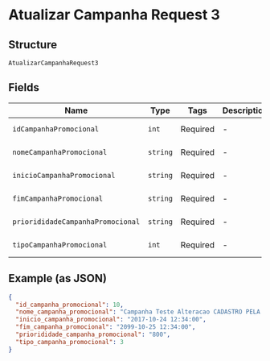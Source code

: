 
# Atualizar Campanha Request 3

## Structure

`AtualizarCampanhaRequest3`

## Fields

| Name | Type | Tags | Description | Getter | Setter |
|  --- | --- | --- | --- | --- | --- |
| `idCampanhaPromocional` | `int` | Required | - | getIdCampanhaPromocional(): int | setIdCampanhaPromocional(int idCampanhaPromocional): void |
| `nomeCampanhaPromocional` | `string` | Required | - | getNomeCampanhaPromocional(): string | setNomeCampanhaPromocional(string nomeCampanhaPromocional): void |
| `inicioCampanhaPromocional` | `string` | Required | - | getInicioCampanhaPromocional(): string | setInicioCampanhaPromocional(string inicioCampanhaPromocional): void |
| `fimCampanhaPromocional` | `string` | Required | - | getFimCampanhaPromocional(): string | setFimCampanhaPromocional(string fimCampanhaPromocional): void |
| `priorididadeCampanhaPromocional` | `string` | Required | - | getPriorididadeCampanhaPromocional(): string | setPriorididadeCampanhaPromocional(string priorididadeCampanhaPromocional): void |
| `tipoCampanhaPromocional` | `int` | Required | - | getTipoCampanhaPromocional(): int | setTipoCampanhaPromocional(int tipoCampanhaPromocional): void |

## Example (as JSON)

```json
{
  "id_campanha_promocional": 10,
  "nome_campanha_promocional": "Campanha Teste Alteracao CADASTRO PELA API 10",
  "inicio_campanha_promocional": "2017-10-24 12:34:00",
  "fim_campanha_promocional": "2099-10-25 12:34:00",
  "priorididade_campanha_promocional": "800",
  "tipo_campanha_promocional": 3
}
```


